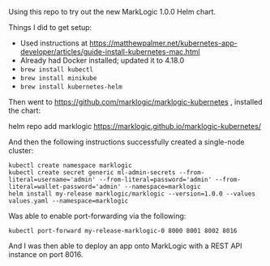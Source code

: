 Using this repo to try out the new MarkLogic 1.0.0 Helm chart.

Things I did to get setup:
- Used instructions at https://matthewpalmer.net/kubernetes-app-developer/articles/guide-install-kubernetes-mac.html 
- Already had Docker installed; updated it to 4.18.0
- `brew install kubectl`
- `brew install minikube`
- `brew install kubernetes-helm`

Then went to https://github.com/marklogic/marklogic-kubernetes , installed the chart:

helm repo add marklogic https://marklogic.github.io/marklogic-kubernetes/

And then the following instructions successfully created a single-node cluster:

```
kubectl create namespace marklogic
kubectl create secret generic ml-admin-secrets --from-literal=username='admin' --from-literal=password='admin' --from-literal=wallet-password='admin' --namespace=marklogic
helm install my-release marklogic/marklogic --version=1.0.0 --values values.yaml --namespace=marklogic
```

Was able to enable port-forwarding via the following:

    kubectl port-forward my-release-marklogic-0 8000 8001 8002 8016

And I was then able to deploy an app onto MarkLogic with a REST API instance on port 8016.